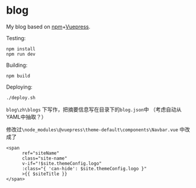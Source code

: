 # blog
My blog based on [npm](https://docs.npmjs.com/downloading-and-installing-node-js-and-npm)+[Vuepress](https://vuepress.vuejs.org/guide/#how-it-works).

Testing:

```shell
npm install
npm run dev
```

Building:

```shell
npm build
```

Deploying:

```shell
./deploy.sh
```



`blog\zh\blogs` 下写作，把摘要信息写在目录下的`blog.json`中 （考虑自动从YAML中抽取？）

修改过`\node_modules\@vuepress\theme-default\components\Navbar.vue` 中改成了

```vue
<span
      ref="siteName"
      class="site-name"
      v-if="!$site.themeConfig.logo"
      :class="{ 'can-hide': $site.themeConfig.logo }"
      >{{ $siteTitle }}
</span>
```

